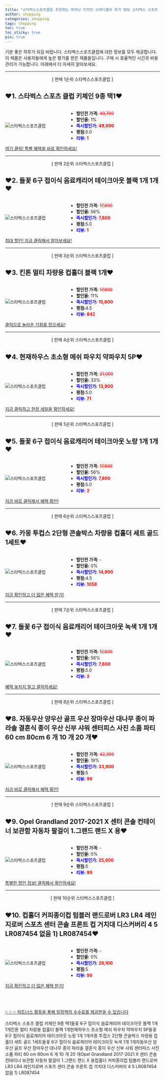 ```yaml
---
title: "스타벅스스포츠클럽 추천하는 뛰어난 디자인 스테디셀러 추가 정보 스타벅스 스포츠 클럽 키체인 9종"
author: shopping
categories: shopping
tags: shopping
toc: true
toc_sticky: true
pin: true
---
```

기분 좋은 하루가 되길 바랍니다. 스타벅스스포츠클럽에 대한 정보를 모두 제공합니다. 이 제품은 사용자들에게 높은 평가를 받은 제품들입니다. 구매 시 효율적인 시간과 비용 관리가 가능합니다. 아래에서 더 자세히 알아보세요.

---
<p class="toplist" style="margin: 0 auto; display: block; width: fit-content;">[ 판매 1순위 스타벅스스포츠클럽 ]</p>

<h2><strong>❤️1. 스타벅스 스포츠 클럽 키체인 9종 택1❤️</strong></h2>

<div style="display: flex; align-items: center;">
    <div style="flex: 0.4;">
        <img src="https://thumbnail9.coupangcdn.com/thumbnails/remote/230x230ex/image/vendor_inventory/d4ee/dacf26626fc4f281baeb538419b6dce3373443effee2b3db8797f98147d3.jpg" alt="스타벅스스포츠클럽" style="max-width: 100%;">
    </div>
    <div style="flex: 0.6; margin-left: 10px;">
        <ul>
            <li><strong>할인전 가격:</strong> <del style="color: red;">49,700</del></li>
            <li><strong>할인율:</strong> 1%</li>
            <li><span style='color:blue'><strong>즉시할인가:</strong></span> <span style='color:red'><strong>49,000</strong></span></li>
            <li><strong>평점:</strong>5.0</li>
            <li><span style='color:blue'><strong>리뷰:</strong></span> <span style='color:red'><strong>1</strong></span></li>
        </ul>
    </div>
</div>
<div class="center">
    <a href="https://selin100587001.github.io?lptag=AF9450613&subid=githubio&pageKey=8239492671&traceid=V0-153&itemId=23713685776&vendorItemId=90738567479" class="myButton">
        여기 클릭! 특별 혜택을 바로 확인하세요!
    </a>
</div>


---
<p class="toplist" style="margin: 0 auto; display: block; width: fit-content;">[ 판매 2순위 스타벅스스포츠클럽 ]</p>

<h2><strong>❤️2. 들꽃 6구 접이식 음료캐리어 테이크아웃 블랙 1개 1개❤️</strong></h2>

<div style="display: flex; align-items: center;">
    <div style="flex: 0.4;">
        <img src="https://thumbnail6.coupangcdn.com/thumbnails/remote/230x230ex/image/vendor_inventory/52af/94f9db0184fc51c9627c94b664661298d1f765e2ff00f18418f4840d99a6.png" alt="스타벅스스포츠클럽" style="max-width: 100%;">
    </div>
    <div style="flex: 0.6; margin-left: 10px;">
        <ul>
            <li><strong>할인전 가격:</strong> <del style="color: red;">17,800</del></li>
            <li><strong>할인율:</strong> 56%</li>
            <li><span style='color:blue'><strong>즉시할인가:</strong></span> <span style='color:red'><strong>7,800</strong></span></li>
            <li><strong>평점:</strong>5.0</li>
            <li><span style='color:blue'><strong>리뷰:</strong></span> <span style='color:red'><strong>1</strong></span></li>
        </ul>
    </div>
</div>
<div class="center">
    <a href="https://selin100587001.github.io?lptag=AF9450613&subid=githubio&pageKey=8139448114&traceid=V0-153&itemId=23128010784&vendorItemId=90161034534" class="myButton">
        최대 할인! 지금 클릭해서 알아보세요!
    </a>
</div>


---
<p class="toplist" style="margin: 0 auto; display: block; width: fit-content;">[ 판매 3순위 스타벅스스포츠클럽 ]</p>

<h2><strong>❤️3. 킨톤 멀티 차량용 컵홀더 블랙 1개❤️</strong></h2>

<div style="display: flex; align-items: center;">
    <div style="flex: 0.4;">
        <img src="https://thumbnail8.coupangcdn.com/thumbnails/remote/230x230ex/image/product/image/vendoritem/2019/07/02/4808483835/398b1cb6-03bd-4d20-93ce-6352b4083c43.jpg" alt="스타벅스스포츠클럽" style="max-width: 100%;">
    </div>
    <div style="flex: 0.6; margin-left: 10px;">
        <ul>
            <li><strong>할인전 가격:</strong> <del style="color: red;">17,800</del></li>
            <li><strong>할인율:</strong> 11%</li>
            <li><span style='color:blue'><strong>즉시할인가:</strong></span> <span style='color:red'><strong>15,800</strong></span></li>
            <li><strong>평점:</strong>4.5</li>
            <li><span style='color:blue'><strong>리뷰:</strong></span> <span style='color:red'><strong>842</strong></span></li>
        </ul>
    </div>
</div>
<div class="center">
    <a href="https://selin100587001.github.io?lptag=AF9450613&subid=githubio&pageKey=225518051&traceid=V0-153&itemId=713006759&vendorItemId=4808483835" class="myButton">
        클릭으로 놀라운 기회를 잡으세요!
    </a>
</div>


---
<p class="toplist" style="margin: 0 auto; display: block; width: fit-content;">[ 판매 4순위 스타벅스스포츠클럽 ]</p>

<h2><strong>❤️4. 현재하우스 초소형 메쉬 파우치 약파우치 5P❤️</strong></h2>

<div style="display: flex; align-items: center;">
    <div style="flex: 0.4;">
        <img src="https://thumbnail8.coupangcdn.com/thumbnails/remote/230x230ex/image/vendor_inventory/c322/05f2b6412da2fea2b49bc62698ac2534e511d85523aff2dcb58f8ae7406e.png" alt="스타벅스스포츠클럽" style="max-width: 100%;">
    </div>
    <div style="flex: 0.6; margin-left: 10px;">
        <ul>
            <li><strong>할인전 가격:</strong> <del style="color: red;">21,000</del></li>
            <li><strong>할인율:</strong> 33%</li>
            <li><span style='color:blue'><strong>즉시할인가:</strong></span> <span style='color:red'><strong>13,900</strong></span></li>
            <li><strong>평점:</strong>5.0</li>
            <li><span style='color:blue'><strong>리뷰:</strong></span> <span style='color:red'><strong>71</strong></span></li>
        </ul>
    </div>
</div>
<div class="center">
    <a href="https://selin100587001.github.io?lptag=AF9450613&subid=githubio&pageKey=7202954558&traceid=V0-153&itemId=18211292641&vendorItemId=85994869455" class="myButton">
        지금 클릭하고 한정 세일을 확인하세요!
    </a>
</div>


---
<p class="toplist" style="margin: 0 auto; display: block; width: fit-content;">[ 판매 5순위 스타벅스스포츠클럽 ]</p>

<h2><strong>❤️5. 들꽃 6구 접이식 음료캐리어 테이크아웃 노랑 1개 1개❤️</strong></h2>

<div style="display: flex; align-items: center;">
    <div style="flex: 0.4;">
        <img src="https://thumbnail8.coupangcdn.com/thumbnails/remote/230x230ex/image/vendor_inventory/8fc4/838eb7860164c45f0df9317f1ab0ebd1bd87a37fcdc81895bd5df273e4e7.png" alt="스타벅스스포츠클럽" style="max-width: 100%;">
    </div>
    <div style="flex: 0.6; margin-left: 10px;">
        <ul>
            <li><strong>할인전 가격:</strong> <del style="color: red;">17,800</del></li>
            <li><strong>할인율:</strong> 56%</li>
            <li><span style='color:blue'><strong>즉시할인가:</strong></span> <span style='color:red'><strong>7,800</strong></span></li>
            <li><strong>평점:</strong>5.0</li>
            <li><span style='color:blue'><strong>리뷰:</strong></span> <span style='color:red'><strong>2</strong></span></li>
        </ul>
    </div>
</div>
<div class="center">
    <a href="https://selin100587001.github.io?lptag=AF9450613&subid=githubio&pageKey=7987393340&traceid=V0-153&itemId=22189705034&vendorItemId=90161034529" class="myButton">
        지금 바로 클릭해서 혜택 확인!
    </a>
</div>


---
<p class="toplist" style="margin: 0 auto; display: block; width: fit-content;">[ 판매 6순위 스타벅스스포츠클럽 ]</p>

<h2><strong>❤️6. 카몽 투컵스 2단형 콘솔박스 차량용 컵홀더 세트 골드 1세트❤️</strong></h2>

<div style="display: flex; align-items: center;">
    <div style="flex: 0.4;">
        <img src="https://thumbnail10.coupangcdn.com/thumbnails/remote/230x230ex/image/retail/images/2020/08/28/13/9/baba29e6-dcb6-45f3-aae4-e4ad2cb707ed.jpg" alt="스타벅스스포츠클럽" style="max-width: 100%;">
    </div>
    <div style="flex: 0.6; margin-left: 10px;">
        <ul>
            <li><strong>할인전 가격:</strong> <del style="color: red;">-</del></li>
            <li><strong>할인율:</strong> 0%</li>
            <li><span style='color:blue'><strong>즉시할인가:</strong></span> <span style='color:red'><strong>14,900</strong></span></li>
            <li><strong>평점:</strong>4.5</li>
            <li><span style='color:blue'><strong>리뷰:</strong></span> <span style='color:red'><strong>1058</strong></span></li>
        </ul>
    </div>
</div>
<div class="center">
    <a href="https://selin100587001.github.io?lptag=AF9450613&subid=githubio&pageKey=2000739682&traceid=V0-153&itemId=3404575030&vendorItemId=71465635168" class="myButton">
        지금 확인하고 더 많은 혜택 받기!
    </a>
</div>


---
<p class="toplist" style="margin: 0 auto; display: block; width: fit-content;">[ 판매 7순위 스타벅스스포츠클럽 ]</p>

<h2><strong>❤️7. 들꽃 6구 접이식 음료캐리어 테이크아웃 녹색 1개 1개❤️</strong></h2>

<div style="display: flex; align-items: center;">
    <div style="flex: 0.4;">
        <img src="https://thumbnail7.coupangcdn.com/thumbnails/remote/230x230ex/image/vendor_inventory/bedf/696f88b13a6d47eb4dee75e90443b972d8183dba98b11650b0998733a816.png" alt="스타벅스스포츠클럽" style="max-width: 100%;">
    </div>
    <div style="flex: 0.6; margin-left: 10px;">
        <ul>
            <li><strong>할인전 가격:</strong> <del style="color: red;">17,800</del></li>
            <li><strong>할인율:</strong> 56%</li>
            <li><span style='color:blue'><strong>즉시할인가:</strong></span> <span style='color:red'><strong>7,800</strong></span></li>
            <li><strong>평점:</strong>5.0</li>
            <li><span style='color:blue'><strong>리뷰:</strong></span> <span style='color:red'><strong>2</strong></span></li>
        </ul>
    </div>
</div>
<div class="center">
    <a href="https://selin100587001.github.io?lptag=AF9450613&subid=githubio&pageKey=8139395241&traceid=V0-153&itemId=23127798522&vendorItemId=90161034528" class="myButton">
        혜택 놓치지 말고 클릭하세요!
    </a>
</div>


---
<p class="toplist" style="margin: 0 auto; display: block; width: fit-content;">[ 판매 8순위 스타벅스스포츠클럽 ]</p>

<h2><strong>❤️8. 자동우산 양우산 골프 우산 장마우산 대나무 종이 파라솔 결혼식 종이 우산 신부 샤워 센터피스 사진 소품 파티 60 cm 80cm 6 개 10 개 20 개❤️</strong></h2>

<div style="display: flex; align-items: center;">
    <div style="flex: 0.4;">
        <img src="https://thumbnail10.coupangcdn.com/thumbnails/remote/230x230ex/image/vendor_inventory/eb58/c1cdb666c9ea9460fbd4fbf020a1fd46e8c7bffaa3a64b6b6824044118bc.jpg" alt="스타벅스스포츠클럽" style="max-width: 100%;">
    </div>
    <div style="flex: 0.6; margin-left: 10px;">
        <ul>
            <li><strong>할인전 가격:</strong> <del style="color: red;">42,300</del></li>
            <li><strong>할인율:</strong> 19%</li>
            <li><span style='color:blue'><strong>즉시할인가:</strong></span> <span style='color:red'><strong>33,900</strong></span></li>
            <li><strong>평점:</strong>5</li>
            <li><span style='color:blue'><strong>리뷰:</strong></span> <span style='color:red'><strong>99</strong></span></li>
        </ul>
    </div>
</div>
<div class="center">
    <a href="https://selin100587001.github.io?lptag=AF9450613&subid=githubio&pageKey=8089457511&traceid=V0-153&itemId=22841874366&vendorItemId=90275981220" class="myButton">
        지금 바로 클릭해서 혜택 확인!
    </a>
</div>


---
<p class="toplist" style="margin: 0 auto; display: block; width: fit-content;">[ 판매 9순위 스타벅스스포츠클럽 ]</p>

<h2><strong>❤️9. Opel Grandland 2017-2021 X 센터 콘솔 컨테이너 보관함 자동차 팔걸이 1.그랜드 랜드 X 용❤️</strong></h2>

<div style="display: flex; align-items: center;">
    <div style="flex: 0.4;">
        <img src="https://thumbnail10.coupangcdn.com/thumbnails/remote/230x230ex/image/vendor_inventory/7451/4041c50688e5220f91aae0740c1b3db80bbffa0478ef11de0588336fe05e.jpg" alt="스타벅스스포츠클럽" style="max-width: 100%;">
    </div>
    <div style="flex: 0.6; margin-left: 10px;">
        <ul>
            <li><strong>할인전 가격:</strong> <del style="color: red;">-</del></li>
            <li><strong>할인율:</strong> 0%</li>
            <li><span style='color:blue'><strong>즉시할인가:</strong></span> <span style='color:red'><strong>25,600</strong></span></li>
            <li><strong>평점:</strong>5</li>
            <li><span style='color:blue'><strong>리뷰:</strong></span> <span style='color:red'><strong>99</strong></span></li>
        </ul>
    </div>
</div>
<div class="center">
    <a href="https://selin100587001.github.io?lptag=AF9450613&subid=githubio&pageKey=7669347363&traceid=V0-153&itemId=20454690032&vendorItemId=88213771574" class="myButton">
        특별한 할인 정보! 클릭해서 확인하세요!
    </a>
</div>


---
<p class="toplist" style="margin: 0 auto; display: block; width: fit-content;">[ 판매 10순위 스타벅스스포츠클럽 ]</p>

<h2><strong>❤️10. 컵홀더 커피종이컵 텀블러 랜드로버 LR3 LR4 레인지로버 스포츠 센터 콘솔 프론트 컵 거치대 디스커버리 4 5 LR087454 없음 1) LR087454❤️</strong></h2>

<div style="display: flex; align-items: center;">
    <div style="flex: 0.4;">
        <img src="https://thumbnail8.coupangcdn.com/thumbnails/remote/230x230ex/image/vendor_inventory/9545/a9a6e0e27a744e0173efd28ceccb838f1431c2f504118e0c3e74615da719.jpg" alt="스타벅스스포츠클럽" style="max-width: 100%;">
    </div>
    <div style="flex: 0.6; margin-left: 10px;">
        <ul>
            <li><strong>할인전 가격:</strong> <del style="color: red;">-</del></li>
            <li><strong>할인율:</strong> 0%</li>
            <li><span style='color:blue'><strong>즉시할인가:</strong></span> <span style='color:red'><strong>28,100</strong></span></li>
            <li><strong>평점:</strong>5</li>
            <li><span style='color:blue'><strong>리뷰:</strong></span> <span style='color:red'><strong>99</strong></span></li>
        </ul>
    </div>
</div>
<div class="center">
    <a href="https://selin100587001.github.io?lptag=AF9450613&subid=githubio&pageKey=8019654788&traceid=V0-153&itemId=22407972859&vendorItemId=89452835271" class="myButton">
        지금 확인하고 더 많은 혜택 받기!
    </a>
</div>

<br><br><br>[💦 💦 💦 파트너스 활동을 통해 일정액의 수수료를 제공받을 수 있습니다](https://link.coupang.com/a/bcpT2c)<br><br>스타벅스 스포츠 클럽 키체인 9종 택1들꽃 6구 접이식 음료캐리어 테이크아웃 블랙 1개 1개킨톤 멀티 차량용 컵홀더 블랙 1개현재하우스 초소형 메쉬 파우치 약파우치 5P들꽃 6구 접이식 음료캐리어 테이크아웃 노랑 1개 1개카몽 투컵스 2단형 콘솔박스 차량용 컵홀더 세트 골드 1세트들꽃 6구 접이식 음료캐리어 테이크아웃 녹색 1개 1개자동우산 양우산 골프 우산 장마우산 대나무 종이 파라솔 결혼식 종이 우산 신부 샤워 센터피스 사진 소품 파티 60 cm 80cm 6 개 10 개 20 개Opel Grandland 2017-2021 X 센터 콘솔 컨테이너 보관함 자동차 팔걸이 1.그랜드 랜드 X 용컵홀더 커피종이컵 텀블러 랜드로버 LR3 LR4 레인지로버 스포츠 센터 콘솔 프론트 컵 거치대 디스커버리 4 5 LR087454 없음 1) LR087454